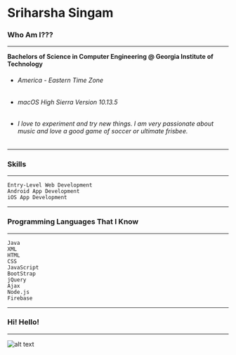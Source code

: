 # Sriharsha Singam

### Who Am I???
-----

__Bachelors of Science in Computer Engineering @ Georgia Institute of Technology__

* ###### America - Eastern Time Zone

* ###### macOS High Sierra Version 10.13.5

* ###### I love to experiment and try new things. I am very passionate about music and love a good game of soccer or ultimate frisbee. 


------
### Skills
------
```
Entry-Level Web Development
Android App Development
iOS App Development
```
------
### Programming Languages That I Know
------
```
Java
XML
HTML
CSS
JavaScript
BootStrap
jQuery
Ajax
Node.js
Firebase
```

________

### Hi! Hello!
_________

![alt text](https://firebasestorage.googleapis.com/v0/b/ideaappsoftware.appspot.com/o/rsz_profileimage.jpg?alt=media&token=c53fe253-d255-4db5-9af9-b841afca423f "Profile Picture")

